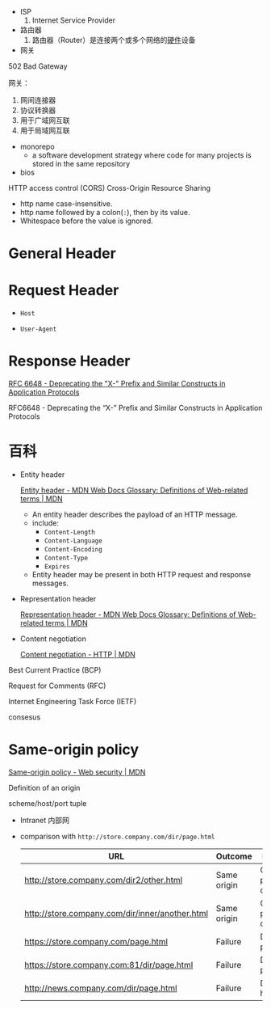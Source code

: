 - ISP
    1. Internet Service Provider
- 路由器
    1. 路由器（Router）是连接两个或多个网络的[硬件](https://baike.baidu.com/item/%E7%A1%AC%E4%BB%B6/479446)设备
- 网关
    
    

502 Bad Gateway

网关：

1. 网间连接器
2. 协议转换器
3. 用于广域网互联
4. 用于局域网互联

- monorepo
    - a software development strategy where code for many projects is stored in the same repository
- bios

HTTP access control (CORS)
Cross-Origin Resource Sharing

- http name case-insensitive.
- http name followed by a colon(`:`), then by its value.
- Whitespace before the value is ignored.

# General Header

# Request Header

- `Host`
    
    
- `User-Agent`
    
    

# Response Header

[RFC 6648 - Deprecating the "X-" Prefix and Similar Constructs in Application Protocols](https://datatracker.ietf.org/doc/html/rfc6648)

RFC6648 - Deprecating the “X-” Prefix and Similar Constructs in Application Protocols

# 百科

- Entity header
    
    [Entity header - MDN Web Docs Glossary: Definitions of Web-related terms | MDN](https://developer.mozilla.org/en-US/docs/Glossary/Entity_header)
    
    - An entity header describes the payload of an HTTP message.
    - include:
        - `Content-Length`
        - `Content-Language`
        - `Content-Encoding`
        - `Content-Type`
        - `Expires`
    - Entity header may be present in both HTTP request and response messages.
- Representation header
    
    [Representation header - MDN Web Docs Glossary: Definitions of Web-related terms | MDN](https://developer.mozilla.org/en-US/docs/Glossary/Representation_header)
    
- Content negotiation
    
    [Content negotiation - HTTP | MDN](https://developer.mozilla.org/en-US/docs/Web/HTTP/Content_negotiation)
    

Best Current Practice (BCP)

Request for Comments (RFC)

Internet Engineering Task Force (IETF)

consesus

# Same-origin policy

[Same-origin policy - Web security | MDN](https://developer.mozilla.org/en-US/docs/Web/Security/Same-origin_policy)

Definition of an origin

scheme/host/port tuple

- Intranet 内部网
- comparison with `http://store.company.com/dir/page.html`
    
    
    | URL | Outcome | Reason |
    | --- | --- | --- |
    | http://store.company.com/dir2/other.html | Same origin | Only path differs |
    | http://store.company.com/dir/inner/another.html | Same origin | Only path differs |
    | https://store.company.com/page.html | Failure | Different protocol |
    | https://store.company.com:81/dir/page.html | Failure | Different port |
    | http://news.company.com/dir/page.html | Failure | Different host |